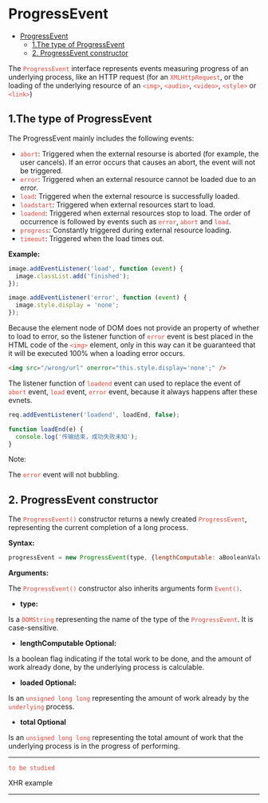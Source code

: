 # ProgressEvent

- [ProgressEvent](#progressevent)
  - [1.The type of ProgressEvent](#1the-type-of-progressevent)
  - [2. ProgressEvent constructor](#2-progressevent-constructor)

The <code style="color:#ea4335">ProgressEvent</code> interface represents events measuring progress of an underlying process, like an HTTP request (for an <code style="color:#ea4335">XMLHttpRequest</code>, or the loading of the underlying resource of an <code style="color:#ea4335">\<img></code>, <code style="color:#ea4335">\<audio></code>, <code style="color:#ea4335">\<video></code>, <code style="color:#ea4335">\<style></code> or <code style="color:#ea4335">\<link></code>)

## 1.The type of ProgressEvent

The ProgressEvent mainly includes the following events:

- <code style="color:#ea4335">abort</code>: Triggered when the external resourse is aborted (for example, the user cancels). If an error occurs that causes an abort, the event will not be triggered.
- <code style="color:#ea4335">error</code>: Triggered when an external resource cannot be loaded due to an error.
- <code style="color:#ea4335">load</code>: Triggered when the external resource is successfully loaded.
- <code style="color:#ea4335">loadstart</code>: Triggered when external resources start to load.
- <code style="color:#ea4335">loadend</code>: Triggered when external resources stop to load. The order of occurrence is followed by events such as <code style="color:#ea4335">error</code>, <code style="color:#ea4335">abort</code> and <code style="color:#ea4335">load</code>.
- <code style="color:#ea4335">progress</code>: Constantly triggered during external resource loading.
- <code style="color:#ea4335">timeout</code>: Triggered when the load times out.

**Example:**

```js
image.addEventListener('load', function (event) {
  image.classList.add('finished');
});

image.addEventListener('error', function (event) {
  image.style.display = 'none';
});
```

Because the element node of DOM does not provide an property of whether to load to error, so the listener function of <code style="color:#ea4335">error</code> event is best placed in the HTML code of the <code style="color:#ea4335">\<img></code> element, only in this way can it be guaranteed that it will be executed 100% when a loading error occurs.

```html
<img src="/wrong/url" onerror="this.style.display='none';" />
```

The listener function of <code style="color:#ea4335">loadend</code> event can used to replace the event of <code style="color:#ea4335">abort</code> event, <code style="color:#ea4335">load</code> event, <code style="color:#ea4335">error</code> event, because it always happens after these evnets.

```js
req.addEventListener('loadend', loadEnd, false);

function loadEnd(e) {
  console.log('传输结束，成功失败未知');
}
```

Note:

The <code style="color:#ea4335">error</code> event will not bubbling.

## 2. ProgressEvent constructor

The <code style="color:#ea4335">ProgressEvent()</code> constructor returns a newly created <code style="color:#ea4335">ProgressEvent</code>, representing the current completion of a long process.

**Syntax:**

```js
progressEvent = new ProgressEvent(type, {lengthComputable: aBooleanValue, loaded: aNumber, total: aNumber});
```

**Arguments:**

The <code style="color:#ea4335">ProgressEvent()</code> constructor also inherits arguments form <code style="color:#ea4335">Event()</code>.

- **type:**

Is a <code style="color:#ea4335">DOMString</code> representing the name of the type of the <code style="color:#ea4335">ProgressEvent</code>. It is case-sensitive.

- **lengthComputable Optional:**

Is a boolean flag indicating if the total work to be done, and the amount of work already done, by the underlying process is calculable.

- **loaded Optional:**

Is an <code style="color:#ea4335">unsigned long long</code> representing the amount of work already by the <code style="color:#ea4335">underlying</code> process.

- **total Optional**

Is an <code style="color:#ea4335">unsigned long long</code> representing the total amount of work that the underlying process is in the progress of performing.

---
<code style="color:#ea4335">to be studied</code>

XHR example

---

